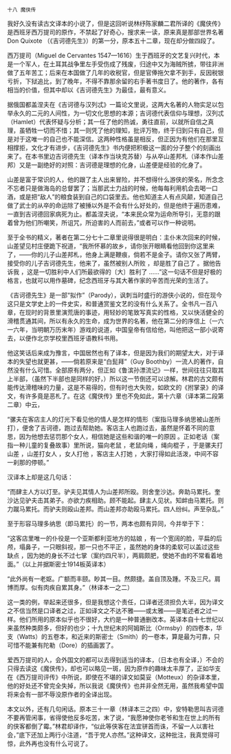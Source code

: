     十八 魔侠传 

   我好久没有读古文译本的小说了，但是这回听说林纾陈家麟二君所译的《魔侠传》是西班牙西万提司的原作，不禁起了好奇心，搜求来一读，原来真是那部世界名著Don Quixote （《吉诃德先生》）的第一分，原本五十二章，现在却分做四段了。

   西万提司（Miguel de Cervantes 1547—1616）生于西班牙的文艺复兴时代，本是一个军人，在土耳其战争里左手受伤成了残废，归途中又为海贼所掳，带往非洲做了五年苦工；后来在本国做了几年的收税官，但是官俸拖欠拿不到手，反因税银亏折，下狱追比，到了晚年，不得不靠那余留的右手著书度日了。他的著作，各有相当的价值，但其中却以《吉诃德先生》为最佳，最有意义。

   据俄国都盖涅夫在《吉诃德与汉列忒》一篇论文里说，这两大名著的人物实足以包举永久的二元的人间性，为一切文化思想的本源；吉诃德代表信仰与理想，汉列忒（Hamlet）代表怀疑与分析；其一任了他的热诚，勇往直前，以就所自信之真理，虽牺牲一切而不惜；其一则凭了他的理知，批评万物，终于归到只有自己，但是对于这唯一的自己也不能深信。这两种性格虽是相反，但正因为有他们在那里互相撑拒，文化才有进步，《吉诃德先生》书内便把积极这一面的分子整个的刻画出来了。在本书里边吉诃德先生（译本作当块克苏替）与从卒山差邦札（译本作山差邦）又是一副绝好的对照：吉诃德是理想的化身，山差便是经验的化身了。

   山差是富于常识的人，他的跟了主人出来冒险，并不想得什么游侠的荣名，所念念不忘者只是做海岛的总督罢了；当那武士力战的时候，他每每利用机会去喝一口酒，或是把“敌人”的粮食装到自己的口袋里去。他也知道主人有点风颠，知道自己做了武士的从卒的命运除了被捶以外是不会有什么好处的，但是他终于遍历患难，一直到吉诃德回家病死为止。都盖涅夫说，“本来民众常为运命所导引，无意的跟着曾为他们所嘲笑，所诅咒，所迫害的人而前去，”或者可以作一种说明。

   至于全书的精义，著者在第二分七十二章里说得很是明白：主仆末次回来的时候，山差望见村庄便跪下祝道，“我所怀慕的故乡，请你张开眼睛看他回到你这里来了，——你的儿子山差邦札，他身上满是鞭痕，倘若不是金子。请你又张了两臂，接受你的儿子吉诃德先生，他来了，虽然被别人所败 ，却是胜了自己了 。据他告诉我 ，这是一切胜利中人们所最欲得的〔大〕胜利了 ……”这一句话不但是好极的格言，也就可以用作墓碑，纪念西班牙与其大著作家的辛苦而光荣的生活了。

   《吉诃德先生》是一部“拟作”（Parody），讽刺当时盛行的游侠小说的，但在现今这只是文学史上的一件史实，和普通赏鉴文艺的没有什么关系了。全书凡一百八章，在现时的背景里演荒唐的事迹，用轻妙的笔致写真实的性格，又以快活健全的滑稽贯通其间，所以有永久的生命，成为世界的名著，他在第二分的序信上（一六一六年，当明朝万历末年）游戏的说道，中国皇帝有信给他，叫他把这一部小说寄去，以便作北京学校里西班牙语教科书用。

   他这笑话后来成为豫言，中国居然也有了译本，但是因为我们的期望太大，对于译本的失望也就更甚，——倘若原来是“白髭拜”（Guy Boothby）一流人的著作，自然没有什么可惜。全部原有两分，但正如《鲁滨孙漂流记》一样，世间往往只取其上半部，（虽然下半部也是同样的好，）所以这一节倒还可以谅解。林君的古文颇有能传达滑稽味的力量，这是不易得的，但有时也大失败，如欧文的《拊掌录》的译文，有许多竟是恶札了。在这《魔侠传》里也不免如此，第十六章（译本第二段第二章）中云，

   “骡夫在客店主人的灯光下看见他的情人是怎样的情形（案指马理多纳思被山差所打），便舍了吉诃德，跑过去帮助她。客店主人也跑过去，虽然是怀着不同的意思，因为他想去惩罚那个女人，相信她是这些和谐的唯一的原因 。正如老话（案指一种儿童的复叠故事）里所说，猫向老鼠 ，老鼠向绳 ，绳向棍子 ，于是骡夫打山差 ，山差打女人 ，女人打他 ，客店主人打她 ，大家打得如此活泼，中间不容一刹那的停顿。”

   汉译本上却是这几句话：

   “而肆主人方以灯至。驴夫见其情人为山差邦所殴。则舍奎沙达。奔助马累托。奎沙达见驴夫击其弟子。亦欲力疾相助。顾不能起。肆主人见状。知衅由马累托。则力蹴马累托。而驴夫则殴山差邦。而山差邦亦助殴马累托。四人纷纠。声至杂乱。”

   至于形容马理多纳思（即马累托）的一节，两本也颇有异同，今并举于下：

   “这客店里唯一的仆役是一个亚斯都利亚地方的姑娘 ，有一个宽阔的脸，平扁的后颅，塌鼻子，一只眼斜视，那一只也不平正 ，虽然她的身体的柔软可以盖过这些缺点 ，因为她的身长不过七掌（案约四尺半），两肩颇肥，使她不由的不常看着地面。”（以上并据斯密士1914板英译本）

   “此外尚有一老妪。广额而丰颐。眇其一目。然颇捷。盖自顶及踵。不及三尺。肩博而厚。似有肉疾自累其身。”（林译本一之二）

   这一类的例，举起来还很多，但是我想这个责任，口译者还须担负大半，因为译文之不信当然是口译者之过，正如译文之不达不雅——或太雅——是笔述者之过一样。他们所用的原本似乎也不很好，大约是一种普通删改本。英译本自十七世纪以来虽然种类颇多，但好的也少；十九世纪末的阿姆斯比（Ormsby）的四卷本，华支（Watts）的五卷本，和近来的斯密士（Smith）的一卷本，算是最为可靠，只可惜不能兼有陀勒（Dore）的插画罢了。

   爱西万提司的人，会外国文的都可以去得到适当的译本，（日本也有全译，）不会的只得去读这《魔侠传》，却也可以略见一斑，因为原作的趣味太丰厚了，正如华支在《西万提司评传》中所说，即使在不堪的译文如莫妥（Motteux）的杂译本里，他的好处还不曾完全失掉，所以我说《魔侠传》也并非全然无用，虽然我希望中国将来会有一部不辱没原作者的全译出现。

   本文以外，还有几句闲话。原本三十一章（林译本三之四）中，安特勒思叫吉诃德不要再管闲事，省得使他反多吃苦，末了说，“我愿神使你老爷和生在世上的所有的侠客都倒了霉。”林君却译作，“似此等侠客在法宜骈首而诛，不留一人以害社会，”底下还加上两行小注道，“吾于党人亦然。”这种译文，这种批注，我真觉得可惊，此外再也没有什么可说了。

